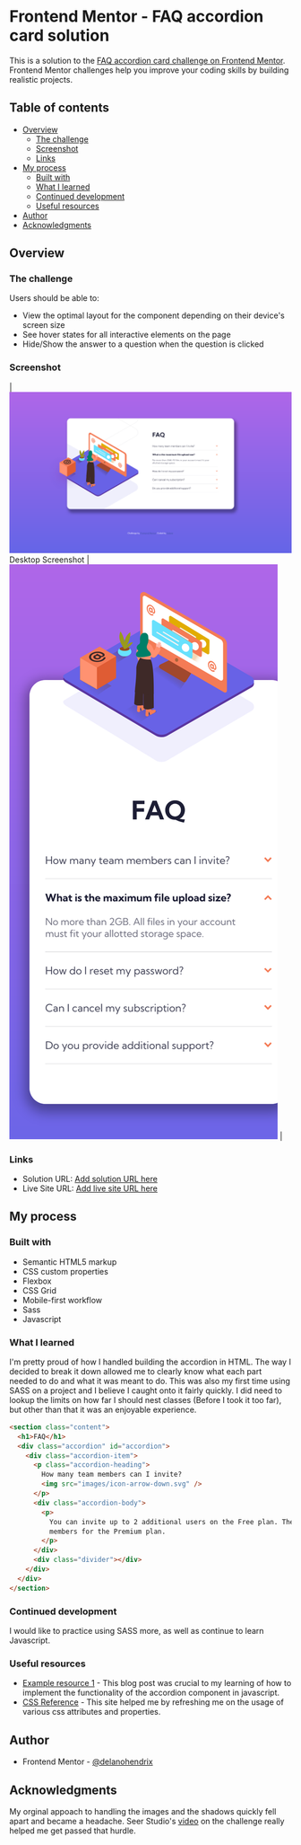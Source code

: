# Frontend Mentor - FAQ accordion card solution

This is a solution to the [FAQ accordion card challenge on Frontend Mentor](https://www.frontendmentor.io/challenges/faq-accordion-card-XlyjD0Oam). Frontend Mentor challenges help you improve your coding skills by building realistic projects.

## Table of contents

- [Overview](#overview)
  - [The challenge](#the-challenge)
  - [Screenshot](#screenshot)
  - [Links](#links)
- [My process](#my-process)
  - [Built with](#built-with)
  - [What I learned](#what-i-learned)
  - [Continued development](#continued-development)
  - [Useful resources](#useful-resources)
- [Author](#author)
- [Acknowledgments](#acknowledgments)

## Overview

### The challenge

Users should be able to:

- View the optimal layout for the component depending on their device's screen size
- See hover states for all interactive elements on the page
- Hide/Show the answer to a question when the question is clicked

### Screenshot

| ![Desktop Screenshot](/screenshot.png) Desktop Screenshot | ![Mobile Screenshot](/mobile-screenshot.png) |

### Links

- Solution URL: [Add solution URL here](https://your-solution-url.com)
- Live Site URL: [Add live site URL here](https://delanohendrix.github.io/FAQ-Accordion-Card/)

## My process

### Built with

- Semantic HTML5 markup
- CSS custom properties
- Flexbox
- CSS Grid
- Mobile-first workflow
- Sass
- Javascript

### What I learned

I'm pretty proud of how I handled building the accordion in HTML. The way I decided to break it down allowed me to clearly know what each part needed to do and what it was meant to do. This was also my first time using SASS on a project and I believe I caught onto it fairly quickly. I did need to lookup the limits on how far I should nest classes (Before I took it too far), but other than that it was an enjoyable experience.

```html
<section class="content">
  <h1>FAQ</h1>
  <div class="accordion" id="accordion">
    <div class="accordion-item">
      <p class="accordion-heading">
        How many team members can I invite?
        <img src="images/icon-arrow-down.svg" />
      </p>
      <div class="accordion-body">
        <p>
          You can invite up to 2 additional users on the Free plan. There is no limit on team
          members for the Premium plan.
        </p>
      </div>
      <div class="divider"></div>
    </div>
  </div>
</section>
```

### Continued development

I would like to practice using SASS more, as well as continue to learn Javascript.

### Useful resources

- [Example resource 1](https://www.itzami.com/blog/how-to-build-an-accordion-with-javascript) - This blog post was crucial to my learning of how to implement the functionality of the accordion component in javascript.
- [CSS Reference](https://cssreference.io/) - This site helped me by refreshing me on the usage of various css attributes and properties.

## Author

- Frontend Mentor - [@delanohendrix](https://www.frontendmentor.io/profile/delanohendrix)

## Acknowledgments

My orginal appoach to handling the images and the shadows quickly fell apart and became a headache. Seer Studio's [video](https://www.youtube.com/watch?v=mLZGpEHgOO8) on the challenge really helped me get passed that hurdle.
